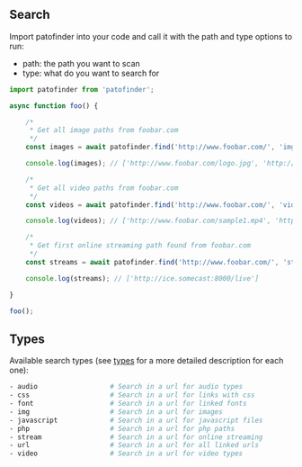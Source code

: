 ## Search

Import patofinder into your code and call it with the path and type options to run:
- path: the path you want to scan  
- type: what do you want to search for  

``` typescript
import patofinder from 'patofinder';

async function foo() {

    /*
     * Get all image paths from foobar.com
     */
    const images = await patofinder.find('http://www.foobar.com/', 'img');

    console.log(images); // ['http://www.foobar.com/logo.jpg', 'http://www.foobar.com/sample.png']

    /*
     * Get all video paths from foobar.com
     */
    const videos = await patofinder.find('http://www.foobar.com/', 'video');

    console.log(videos); // ['http://www.foobar.com/sample1.mp4', 'http://www.foobar.com/sample2.wmv']

    /*
     * Get first online streaming path found from foobar.com
     */
    const streams = await patofinder.find('http://www.foobar.com/', 'stream');

    console.log(streams); // ['http://ice.somecast:8000/live']

}

foo();
```

## Types

Available search types (see [types](./example-types.md) for a more detailed description for each one):

```bash
- audio                  # Search in a url for audio types
- css                    # Search in a url for links with css
- font                   # Search in a url for linked fonts
- img                    # Search in a url for images
- javascript             # Search in a url for javascript files
- php                    # Search in a url for php paths
- stream                 # Search in a url for online streaming
- url                    # Search in a url for all linked urls
- video                  # Search in a url for video types
```
